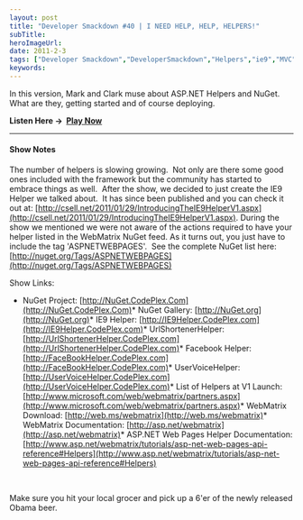 ```yaml
---
layout: post 
title: "Developer Smackdown #40 | I NEED HELP, HELP, HELPERS!"
subTitle: 
heroImageUrl: 
date: 2011-2-3
tags: ["Developer Smackdown","DeveloperSmackdown","Helpers","ie9","MVC","Web","WebMatrix"]
keywords: 
---
```


In this version, Mark and Clark muse about ASP.NET Helpers and NuGet. What are they, getting started and of course deploying.

<font style="font-weight: bold"></font>

<font style="font-weight: bold">Listen Here ->&#160; [Play Now](http://www.podtrac.com/pts/redirect.mp3/DeveloperSmackdown.com/Services/PodcastServices.svc/GetPodcast/ds_040.mp3)</font>

* * *

#### **Show Notes**

The number of helpers is slowing growing.&#160; Not only are there some good ones included with the framework but the community has started to embrace things as well.&#160; After the show, we decided to just create the IE9 Helper we talked about.&#160; It has since been published and you can check it out at: [http://csell.net/2011/01/29/IntroducingTheIE9HelperV1.aspx](http://csell.net/2011/01/29/IntroducingTheIE9HelperV1.aspx). During the show we mentioned we were not aware of the actions required to have your helper listed in the WebMatrix NuGet feed. As it turns out, you just have to include the tag 'ASPNETWEBPAGES'.&#160; See the complete NuGet list here: [http://nuget.org/Tags/ASPNETWEBPAGES](http://nuget.org/Tags/ASPNETWEBPAGES)

Show Links:

*   NuGet Project: [http://NuGet.CodePlex.Com](http://NuGet.CodePlex.Com)*   NuGet Gallery: [http://NuGet.org](http://NuGet.org)*   IE9 Helper: [http://IE9Helper.CodePlex.com](http://IE9Helper.CodePlex.com)*   UrlShortenerHelper: [http://UrlShortenerHelper.CodePlex.com](http://UrlShortenerHelper.CodePlex.com)*   Facebook Helper: [http://FaceBookHelper.CodePlex.com](http://FaceBookHelper.CodePlex.com)*   UserVoiceHelper: [http://UserVoiceHelper.CodePlex.com](http://UserVoiceHelper.CodePlex.com)*   List of Helpers at V1 Launch: [http://www.microsoft.com/web/webmatrix/partners.aspx](http://www.microsoft.com/web/webmatrix/partners.aspx)*   WebMatrix Download: [http://web.ms/webmatrix](http://web.ms/webmatrix)*   WebMatrix Documentation: [http://asp.net/webmatrix](http://asp.net/webmatrix)*   ASP.NET Web Pages Helper Documentation: [http://www.asp.net/webmatrix/tutorials/asp-net-web-pages-api-reference#Helpers](http://www.asp.net/webmatrix/tutorials/asp-net-web-pages-api-reference#Helpers)  

&#160;

Make sure you hit your local grocer and pick up a 6'er of the newly released Obama beer. 